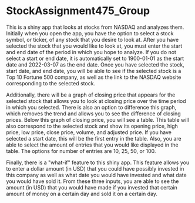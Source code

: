 # StockAssignment475_Group

This is a shiny app that looks at stocks from NASDAQ and analyzes them. Initially when you open the app, you have the option to select a stock symbol, or ticker, of any stock that you desire to look at. After you have selected the stock that you would like to look at, you must enter the start and end date of the period in which you hope to analyze. If you do not select a start or end date, it is automatically set to 1900-01-01 as the start date and 2022-03-07 as the end date. Once you have selected the stock, start date, and end date, you will be able to see if the selected stock is a Top 10 Fortune 500 company, as well as the link to the NASDAQ website corresponding to the selected stock. 

Additionally, there will be a graph of closing price that appears for the selected stock that allows you to look at closing price over the time period in which you selected. There is also an option to difference this graph, which removes the trend and allows you to see the difference of closing prices. Below this graph of closing price, you will see a table. This table will also correspond to the selected stock and show its opening price, high price, low price, close price, volume, and adjusted price. If you have selected a start date, this will be the first entry in the table. Also, you are able to select the amount of entries that you would like displayed in the table. The options for number of entries are 10, 25, 50, or 100.

Finally, there is a "what-if" feature to this shiny app. This feature allows you to enter a dollar amount (in USD) that you could have possibly invested in this company as well as what date you would have invested and what date you would have sold it. From these three inputs, you are able to see the amount (in USD) that you would have made if you invested that certain amount of money on a certain day and sold it on a certain day. 